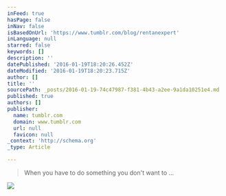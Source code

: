 ```yaml
---
inFeed: true
hasPage: false
inNav: false
isBasedOnUrl: 'https://www.tumblr.com/blog/rentanexpert'
inLanguage: null
starred: false
keywords: []
description: ''
datePublished: '2016-01-19T18:20:26.452Z'
dateModified: '2016-01-19T18:20:23.715Z'
author: []
title: ''
sourcePath: _posts/2016-01-19-74c47987-f381-4b43-a2ee-9a1da10251e4.md
published: true
authors: []
publisher:
  name: tumblr.com
  domain: www.tumblr.com
  url: null
  favicon: null
_context: 'http://schema.org'
_type: Article

---
```

> When you have to do something you don't want to ...

![](https://s3-us-west-2.amazonaws.com/the-grid-img/p/cc31ee93607155b5150f2f25f81a5bee1754d202.gif)